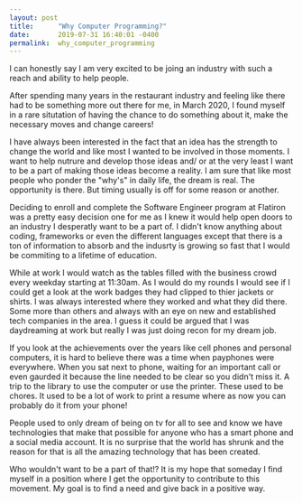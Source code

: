 ```yaml
---
layout: post
title:      "Why Computer Programming?"
date:       2019-07-31 16:40:01 -0400
permalink:  why_computer_programming
---
```



I can honestly say I am very excited to be joing an industry with such a reach and ability to help people. 

After spending many years in the restaurant industry and feeling like there had to be something more out there for me, in March 2020, I found myself in a rare situtation of having the chance to do something about it, make the necessary moves and change careers!   

I have always been interested in the fact that an idea has the strength to change the world and like most I wanted to be involved in those moments. I want to help nutrure and develop those ideas and/ or at the very least I want to be a part of making those ideas become a reality.  I am sure that like most people who ponder the "why's" in daily life, the dream is real.  The opportunity is there. But timing usually is off for some reason or another. 

Deciding to enroll and complete the Software Engineer program at Flatiron was a pretty easy decision one for me as I knew it would help open doors to an industry I desperatly want to be a part of. I didn't know anything about coding, frameworks or even the different languages except that there is a ton of information to absorb and the indusrty is growing so fast that I would be commiting to a lifetime of education. 

While at work I would watch as the tables filled with the business crowd every weekday starting at 11:30am.  As I would do my rounds I would see if I could get a look at the work badges they had clipped to thier jackets or shirts. I was always interested where they worked and what they did there. Some more than others and always with an eye on new and established tech companies in the area. I guess it could be argued that I was daydreaming at work but really I was just doing recon for my dream job.  

If you look at the achievements over the years like cell phones and personal computers, it is hard to believe there was a time when payphones were everywhere. When you sat next to phone, waiting for an important call or even gaurded it because the line needed to be clear so you didn't miss it.  A trip to the library to use the computer or use the printer. These used to be chores. It used to be a lot of work to print a resume where as now you can probably do it from your phone! 

People used to only dream of being on tv for all to see and know we have technologies that make that possible for anyone who has a smart phone and a social media account. It is no surprise that the world has shrunk and the reason for that is all the amazing technology that has been created.  

Who wouldn't want to be a part of that!?  It is my hope that someday I find myself in a position where I get the opportunity to contribute to this movement. My goal is to find a need and give back in a positive way. 



